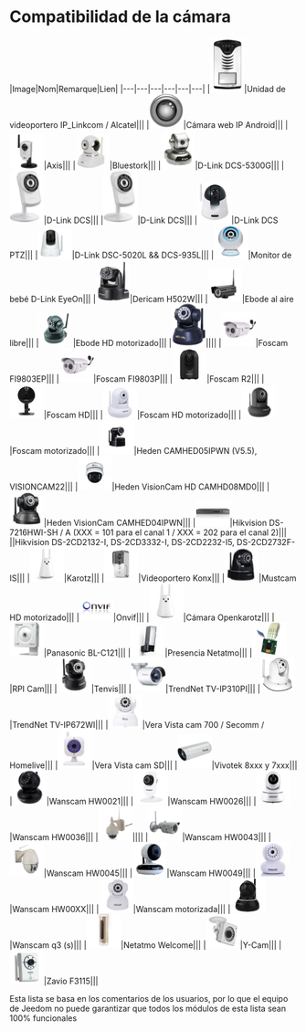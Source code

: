 # Compatibilidad de la cámara

|Image|Nom|Remarque|Lien|
|---|---|---|---|---|---|
|<img src="../../es_ES/camera/images/alcatel.portiervideo.jpg" width="60" />|Unidad de videoportero IP_Linkcom / Alcatel|||
|<img src="../../es_ES/camera/images/android.ipwebcam.jpg" width="60" />|Cámara web IP Android|||
|<img src="../../es_ES/camera/images/axis.207w.jpg" width="60" />|Axis|||
|<img src="../../es_ES/camera/images/bluestork.cam.jpg" width="60" />|Bluestork|||
|<img src="../../es_ES/camera/images/d-link.dcs-5300g.jpg" width="60" />|D-Link DCS-5300G|||
|<img src="../../es_ES/camera/images/d-link.dcs-932l.jpg" width="60" />|D-Link DCS|||
|<img src="../../es_ES/camera/images/d-link.dcs-no-ptz.jpg" width="60" />|D-Link DCS|||
|<img src="../../es_ES/camera/images/d-link.dcs-ptz.jpg" width="60" />|D-Link DCS PTZ|||
|<img src="../../es_ES/camera/images/d-link.dsc-5020l.jpg" width="60" />|D-Link DSC-5020L && DCS-935L|||
|<img src="../../es_ES/camera/images/d-link.eyeOnbabyMonitor.jpg" width="60" />|Monitor de bebé D-Link EyeOn|||
|<img src="../../es_ES/camera/images/dericam.h502w.jpg" width="60" />|Dericam H502W|||
|<img src="../../es_ES/camera/images/ebode.ext.jpg" width="60" />|Ebode al aire libre|||
|<img src="../../es_ES/camera/images/ebode.mot.hd.jpg" width="60" />|Ebode HD motorizado|||
|<img src="../../es_ES/camera/images/ebode.mot.jpg" width="60" />||||
|<img src="../../es_ES/camera/images/foscam.FI9803EP.jpg" width="60" />|Foscam FI9803EP|||
|<img src="../../es_ES/camera/images/foscam.FI9803P.jpg" width="60" />|Foscam FI9803P|||
|<img src="../../es_ES/camera/images/foscam.R2.jpg" width="60" />|Foscam R2|||
|<img src="../../es_ES/camera/images/foscam.hd.jpg" width="60" />|Foscam HD|||
|<img src="../../es_ES/camera/images/foscam.mot.hd.jpg" width="60" />|Foscam HD motorizado|||
|<img src="../../es_ES/camera/images/foscam.mot.jpg" width="60" />|Foscam motorizado|||
|<img src="../../es_ES/camera/images/hedden.calhed05ipwm.jpg" width="60" />|Heden CAMHED05IPWN (V5.5), VISIONCAM22|||
|<img src="../../es_ES/camera/images/heden.camhd08mdo.jpg" width="60" />|Heden VisionCam HD CAMHD08MD0|||
|<img src="../../es_ES/camera/images/heden.camhed04ipwn.jpg" width="60" />|Heden VisionCam CAMHED04IPWN|||
|<img src="../../es_ES/camera/images/hikvision.DS-7216HWI-SH-A.jpg" width="60" />|Hikvision DS-7216HWI-SH / A (XXX = 101 para el canal 1 / XXX = 202 para el canal 2)|||
||Hikvision DS-2CD2132-I, DS-2CD3332-I, DS-2CD2232-I5, DS-2CD2732F-IS|||
|<img src="../../es_ES/camera/images/karotz.jpg" width="60" />|Karotz|||
|<img src="../../es_ES/camera/images/konx.portier.jpg" width="60" />|Videoportero Konx|||
|<img src="../../es_ES/camera/images/mustcam.mot.hd.jpg" width="60" />|Mustcam HD motorizado|||
|<img src="../../es_ES/camera/images/onvif.jpg" width="60" />|Onvif|||
|<img src="../../es_ES/camera/images/openkarotz.cam.jpg" width="60" />|Cámara Openkarotz|||
|<img src="../../es_ES/camera/images/panasonic.bl-c121.jpg" width="60" />|Panasonic BL-C121|||
|<img src="../../es_ES/camera/images/presence.jpg" width="60" />|Presencia Netatmo|||
|<img src="../../es_ES/camera/images/rpi.cam.jpg" width="60" />|RPI Cam|||
|<img src="../../es_ES/camera/images/tenvis.jpg" width="60" />|Tenvis|||
|<img src="../../es_ES/camera/images/trendnet.tvip310pi.jpg" width="60" />|TrendNet TV-IP310PI|||
|<img src="../../es_ES/camera/images/trendnet.tvip672wi.jpg" width="60" />|TrendNet TV-IP672WI|||
|<img src="../../es_ES/camera/images/vistacam.700.jpg" width="60" />|Vera Vista cam 700 / Secomm / Homelive|||
|<img src="../../es_ES/camera/images/vistacam.sd.jpg" width="60" />|Vera Vista cam SD|||
|<img src="../../es_ES/camera/images/vivotek.7xxx-8xxx.jpg" width="60" />|Vivotek 8xxx y 7xxx|||
|<img src="../../es_ES/camera/images/wanscam.hw0021.jpg" width="60" />|Wanscam HW0021|||
|<img src="../../es_ES/camera/images/wanscam.hw0026.jpg" width="60" />|Wanscam HW0026|||
|<img src="../../es_ES/camera/images/wanscam.hw0036.jpg" width="60" />|Wanscam HW0036|||
|<img src="../../es_ES/camera/images/wanscam.hw0038.jpg" width="60" />||||
|<img src="../../es_ES/camera/images/wanscam.hw0043.jpg" width="60" />|Wanscam HW0043|||
|<img src="../../es_ES/camera/images/wanscam.hw0045.jpg" width="60" />|Wanscam HW0045|||
|<img src="../../es_ES/camera/images/wanscam.hw0049.jpg" width="60" />|Wanscam HW0049|||
|<img src="../../es_ES/camera/images/wanscam.hw00XX.jpg" width="60" />|Wanscam HW00XX|||
|<img src="../../es_ES/camera/images/wanscam.jw0008.jpg" width="60" />|Wanscam motorizada|||
|<img src="../../es_ES/camera/images/wanscam.q3.jpg" width="60" />|Wanscam q3 (s)|||
|<img src="../../es_ES/camera/images/welcome.jpg" width="60" />|Netatmo Welcome|||
|<img src="../../es_ES/camera/images/ycam.cam.jpg" width="60" />|Y-Cam|||
|<img src="../../es_ES/camera/images/zavio.f3115.jpg" width="60" />|Zavio F3115|||


Esta lista se basa en los comentarios de los usuarios, por lo que el equipo de Jeedom no puede garantizar que todos los módulos de esta lista sean 100% funcionales
